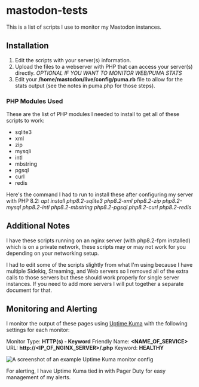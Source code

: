 # mastodon-tests
This is a list of scripts I use to monitor my Mastodon instances.

## Installation
1) Edit the scripts with your server(s) information.
2) Upload the files to a webserver with PHP that can access your server(s) directly.
*OPTIONAL IF YOU WANT TO MONITOR WEB/PUMA STATS*
3) Edit your **/home/mastodon/live/config/puma.rb** file to allow for the stats output (see the notes in puma.php for those steps).

### PHP Modules Used
These are the list of PHP modules I needed to install to get all of these scripts to work:
- sqlite3
- xml
- zip
- mysqli
- intl
- mbstring
- pgsql
- curl
- redis

Here's the command I had to run to install these after configuring my server with PHP 8.2:
*apt install php8.2-sqlite3 php8.2-xml php8.2-zip php8.2-mysql php8.2-intl php8.2-mbstring php8.2-pgsql php8.2-curl php8.2-redis*

## Additional Notes
I have these scripts running on an nginx server (with php8.2-fpm installed) which is on a private network, these scripts may or may not work for you depending on your networking setup.

I had to edit some of the scripts slightly from what I'm using because I have multiple Sidekiq, Streaming, and Web servers so I removed all of the extra calls to those servers but these should work properly for single server instances. If you need to add more servers I will put together a separate document for that.

## Monitoring and Alerting

I monitor the output of these pages using [Uptime Kuma](https://github.com/louislam/uptime-kuma) with the following settings for each monitor:

Monitor Type: **HTTP(s) - Keyword**
Friendly Name: **<NAME_OF_SERVICE>**
URL: **http://<IP_OF_NGINX_SERVER>/<FILENAME>.php**
Keyword: **HEALTHY**

![A screenshot of an example Uptime Kuma monitor config](https://a.cdn9000.com/grIQca7hmOYRHTqC/2024-01-13124435.png "Uptime Kuma example")

For alerting, I have Uptime Kuma tied in with Pager Duty for easy management of my alerts.